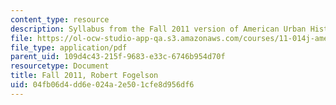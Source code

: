 ```yaml
---
content_type: resource
description: Syllabus from the Fall 2011 version of American Urban History II.
file: https://ol-ocw-studio-app-qa.s3.amazonaws.com/courses/11-014j-american-urban-history-ii-fall-2011/04fb06d4dd6e024a2e501cfe8d956df6_MIT11_014JF11_syllf11.pdf
file_type: application/pdf
parent_uid: 109d4c43-215f-9683-e33c-6746b954d70f
resourcetype: Document
title: Fall 2011, Robert Fogelson
uid: 04fb06d4-dd6e-024a-2e50-1cfe8d956df6
---
```

